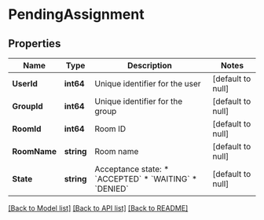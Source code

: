 # PendingAssignment

## Properties
Name | Type | Description | Notes
------------ | ------------- | ------------- | -------------
**UserId** | **int64** | Unique identifier for the user | [default to null]
**GroupId** | **int64** | Unique identifier for the group | [default to null]
**RoomId** | **int64** | Room ID | [default to null]
**RoomName** | **string** | Room name | [default to null]
**State** | **string** | Acceptance state:  * &#x60;ACCEPTED&#x60;  * &#x60;WAITING&#x60;  * &#x60;DENIED&#x60; | [default to null]

[[Back to Model list]](../README.md#documentation-for-models) [[Back to API list]](../README.md#documentation-for-api-endpoints) [[Back to README]](../README.md)

